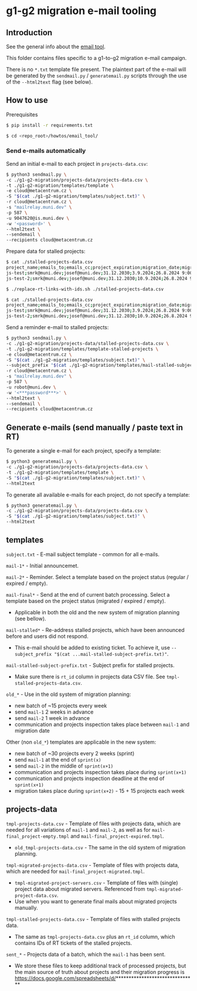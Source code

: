 # g1-g2 migration e-mail tooling

## Introduction

See the general info about the [email tool](../email_tool.md).

This folder contains files specific to a g1-to-g2 migration e-mail campaign.

There is no `*.txt` template file present. The plaintext part of the e-mail will be generated by the `sendmail.py` / `generatemail.py` scripts
through the use of the `--html2text` flag (see below).

## How to use

Prerequisites
```bash
$ pip install -r requirements.txt

$ cd <repo_root>/howtos/email_tool/
```

### Send e-mails automatically

Send an initial e-mail to each project in `projects-data.csv`:
```bash
$ python3 sendmail.py \
-c ./g1-g2-migration/projects-data/projects-data.csv \
-t ./g1-g2-migration/templates/template \
-e cloud@metacentrum.cz \
-S "$(cat ./g1-g2-migration/templates/subject.txt)" \
-r cloud@metacentrum.cz \
-s "mailrelay.muni.dev" \
-p 587 \
-u 9047620@is.muni.dev \
-w '<password>' \
--html2text \
--sendemail \
--recipients cloud@metacentrum.cz
```

Prepare data for stalled projects:
```bash
$ cat ./stalled-projects-data.csv
project_name;emails_to;emails_cc;project_expiration;migration_date;migration_prep_deadline;rt_id;signature
js-test;smrk@muni.dev;josef@muni.dev;31.12.2030;3.9.2024;26.8.2024 9:00;https://rt.muni.dev/rt/Ticket/Display.html?id=1234567;Josef
js-test-2;smrk@muni.dev;josef@muni.dev;31.12.2030;10.9.2024;26.8.2024 9:00;https://rt.muni.dev/rt/Ticket/Display.html?id=7654321;Josef

$ ./replace-rt-links-with-ids.sh ./stalled-projects-data.csv

$ cat ./stalled-projects-data.csv
project_name;emails_to;emails_cc;project_expiration;migration_date;migration_prep_deadline;rt_id;signature
js-test;smrk@muni.dev;josef@muni.dev;31.12.2030;3.9.2024;26.8.2024 9:00;1234567;Josef
js-test-2;smrk@muni.dev;josef@muni.dev;31.12.2030;10.9.2024;26.8.2024 9:00;7654321;Josef
```

Send a reminder e-mail to stalled projects:
```bash
$ python3 sendmail.py \
-c ./g1-g2-migration/projects-data/stalled-projects-data.csv \
-t ./g1-g2-migration/templates/template-stalled-projects \
-e cloud@metacentrum.cz \
-S "$(cat ./g1-g2-migration/templates/subject.txt)" \
--subject_prefix "$(cat ./g1-g2-migration/templates/mail-stalled-subject-prefix.txt)" \
-r cloud@metacentrum.cz \
-s "mailrelay.muni.dev" \
-p 587 \
-u robot@muni.dev \
-w '<***password***>' \
--html2text \
--sendemail \
--recipients cloud@metacentrum.cz
```

## Generate e-mails (send manually / paste text in RT)

To generate a single e-mail for each project, specify a template:
```bash
$ python3 generatemail.py \
-c ./g1-g2-migration/projects-data/projects-data.csv \
-t ./g1-g2-migration/templates/template \
-S "$(cat ./g1-g2-migration/templates/subject.txt)" \
--html2text
```

To generate all available e-mails for each project, do not specify a template:
```bash
$ python3 generatemail.py \
-c ./g1-g2-migration/projects-data/projects-data.csv \
-S "$(cat ./g1-g2-migration/templates/subject.txt)" \
--html2text
```

## templates

`subject.txt` - E-mail subject template - common for all e-mails.

`mail-1*` - Initial announcemet.

`mail-2*` - Reminder. Select a template based on the project status (regular / expired / empty).

`mail-final*` - Send at the end of current batch processing. Select a template based on the project status (migrated / expired / empty).
- Applicable in both the old and the new system of migration planning (see bellow).

`mail-stalled*` - Re-address stalled projects, which have been announced before and users did not respond.
- This e-mail should be added to existing ticket. To achieve it, use `--subject_prefix "$(cat ...mail-stalled-subject-prefix.txt)"`.

`mail-stalled-subject-prefix.txt` - Subject prefix for stalled projects.
- Make sure there is `rt_id` column in projects data CSV file. See `tmpl-stalled-projects-data.csv`.

`old_*` - Use in the old system of migration planning:
- new batch of ~15 projects every week
- send `mail-1` 2 weeks in advance
- send `mail-2` 1 week in advance
- communication and projects inspection takes place between `mail-1` and migration date

Other (non `old_*`) templates are applicable in the new system:
- new batch of ~30 projects every 2 weeks (sprint)
- send `mail-1` at the end of `sprint(x)`
- send `mail-2` in the middle of `sprint(x+1)`
- communication and projects inspection takes place during `sprint(x+1)`
- communication and projects inspection deadline at the end of `sprint(x+1)`
- migration takes place during `sprint(x+2)` - 15 + 15 projects each week


## projects-data

`tmpl-projects-data.csv` - Template of files with projects data, which are needed for all variations of `mail-1` and `mail-2`, as well as for `mail-final_project-empty.tmpl` and `mail-final_project-expired.tmpl`.
- `old_tmpl-projects-data.csv` - The same in the old system of migration planning.

`tmpl-migrated-projects-data.csv` - Template of files with projects data, which are needed for `mail-final_project-migrated.tmpl`.
- `tmpl-migrated-project-servers.csv` - Template of files with (single) project data about migrated servers. Referenced from `tmpl-migrated-project-data.csv`.
- Use when you want to generate final mails about migrated projects manually.

`tmpl-stalled-projects-data.csv` - Template of files with stalled projects data.
- The same as `tmpl-projects-data.csv` plus an `rt_id` column, which contains IDs of RT tickets of the stalled projects.

`sent_*` - Projects data of a batch, which the `mail-1` has been sent.
- We store these files to keep additional track of processed projects, but the main source of truth about projects and their migration progress
  is https://docs.google.com/spreadsheets/d/*******************************
